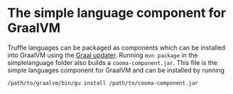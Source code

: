 # The simple language component for GraalVM

Truffle languages can be packaged as components which can be installed into
GraalVM using the [Graal
updater](http://www.graalvm.org/docs/reference-manual/graal-updater/). 
Running `mvn package` in the simplelanguage folder also builds a
`cooma-component.jar`. 
This file is the simple languages component for GraalVM and can be installed by
running

```
/path/to/graalvm/bin/gu install /path/to/cooma-component.jar
```

